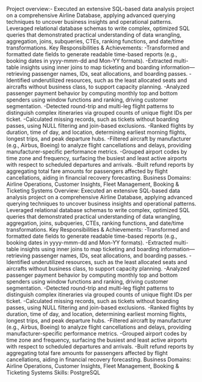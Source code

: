 Project overview:-
Executed an extensive SQL-based data analysis project on a comprehensive Airline Database, applying advanced querying techniques to uncover business insights and operational patterns. Leveraged relational database schemas to write complex, optimized SQL queries that demonstrated practical understanding of data wrangling, aggregation, joins, subqueries, CTEs, ranking functions, and date/time transformations.
Key Responsibilities & Achievements:
 -Transformed and formatted date fields to generate readable time-based reports (e.g., booking dates in yyyy-mmm-dd and Mon-YY formats).
 -Extracted multi-table insights using inner joins to map ticketing and boarding information—retrieving passenger names, IDs, seat allocations, and boarding passes.
 -Identified underutilized resources, such as the least allocated seats and aircrafts without business class, to support capacity planning.
 -Analyzed passenger payment behavior by computing monthly top and bottom spenders using window functions and ranking, driving customer segmentation.
 -Detected round-trip and multi-leg flight patterns to distinguish complex itineraries via grouped counts of unique flight IDs per ticket.
 -Calculated missing records, such as tickets without boarding passes, using NULL filtering and join-based exclusions.
 -Ranked flights by duration, time of day, and location, determining earliest morning flights, longest trips, and peak departure hubs.
 -Filtered aircraft by manufacturer (e.g., Airbus, Boeing) to analyze flight cancellations and delays, providing manufacturer-specific performance metrics.
 -Grouped airport codes by time zone and frequency, surfacing the busiest and least active airports with respect to scheduled departures and arrivals.
 -Built refund reports by aggregating total fare amounts for passengers affected by flight cancellations, aiding in financial recovery forecasting.
Business Domains: Airline Operations, Customer Insights, Fleet Management, Booking & Ticketing Systems
Overview: Executed an extensive SQL-based data analysis project on a comprehensive Airline Database, applying advanced querying techniques to uncover business insights and operational patterns. Leveraged relational database schemas to write complex, optimized SQL queries that demonstrated practical understanding of data wrangling, aggregation, joins, subqueries, CTEs, ranking functions, and date/time transformations. Key Responsibilities & Achievements: -Transformed and formatted date fields to generate readable time-based reports (e.g., booking dates in yyyy-mmm-dd and Mon-YY formats). -Extracted multi-table insights using inner joins to map ticketing and boarding information—retrieving passenger names, IDs, seat allocations, and boarding passes. -Identified underutilized resources, such as the least allocated seats and aircrafts without business class, to support capacity planning. -Analyzed passenger payment behavior by computing monthly top and bottom spenders using window functions and ranking, driving customer segmentation. -Detected round-trip and multi-leg flight patterns to distinguish complex itineraries via grouped counts of unique flight IDs per ticket. -Calculated missing records, such as tickets without boarding passes, using NULL filtering and join-based exclusions. -Ranked flights by duration, time of day, and location, determining earliest morning flights, longest trips, and peak departure hubs. -Filtered aircraft by manufacturer (e.g., Airbus, Boeing) to analyze flight cancellations and delays, providing manufacturer-specific performance metrics. -Grouped airport codes by time zone and frequency, surfacing the busiest and least active airports with respect to scheduled departures and arrivals. -Built refund reports by aggregating total fare amounts for passengers affected by flight cancellations, aiding in financial recovery forecasting. Business Domains: Airline Operations, Customer Insights, Fleet Management, Booking & Ticketing Systems
Skills: PostgreSQL
